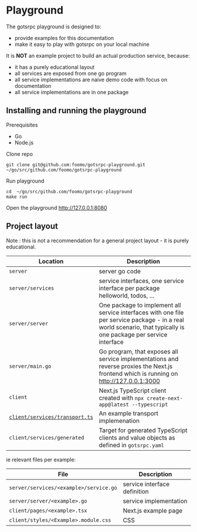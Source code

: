 # Playground

The gotsrpc playground is designed to:

- provide examples for this documentation
- make it easy to play with gotsrpc on your local machine

It is **NOT** an example project to build an actual production service, because:

- it has a purely educational layout
- all services are exposed from one go program
- all service implementations are naive demo code with focus on documentation
- all service implementations are in one package

## Installing and running the playground

Prerequisites

- Go
- Node.js

Clone repo

```shell
git clone git@github.com:foomo/gotsrpc-playground.git ~/go/src/github.com/foomo/gotsrpc-playground
```

Run playground

```shell
cd  ~/go/src/github.com/foomo/gotsrpc-playground
make run
```

Open the playground http://127.0.0.1:8080

## Project layout

Note : this is not a recommendation for a general project layout - it is purely educational.

| Location                                                                                                             | Description                                                                                                                                                       |
| -------------------------------------------------------------------------------------------------------------------- | ----------------------------------------------------------------------------------------------------------------------------------------------------------------- |
| `server`                                                                                                             | server go code                                                                                                                                                    |
| `server/services`                                                                                                    | service interfaces, one service interface per package helloworld, todos, ...                                                                                      |
| `server/server`                                                                                                      | One package to implement all service interfaces with one file per service package - in a real world scenario, that typically is one package per service interface |
| `server/main.go`                                                                                                     | Go program, that exposes all service implementations and reverse proxies the Next.js frontend which is running on http://127.0.0.1:3000                           |
| `client`                                                                                                             | Next.js TypeScript client created with `npx create-next-app@latest --typescript`                                                                                  |
| [`client/services/transport.ts`](https://github.com/foomo/gotsrpc-playground/blob/main/client/services/transport.ts) | An example transport implemenation                                                                                                                                |
| `client/services/generated`                                                                                          | Target for generated TypeScript clients and value objects as defined in `gotsrpc.yaml`                                                                            |

ie relevant files per example:

| File                                   | Description                  |
| -------------------------------------- | ---------------------------- |
| `server/services/<example>/service.go` | service interface definition |
| `server/server/<example>.go`           | service implementation       |
| `client/pages/<example>.tsx`           | Next.js example page         |
| `client/styles/<Example>.module.css`   | CSS                          |





